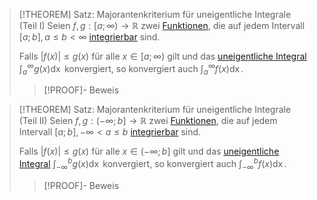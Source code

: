 > [!THEOREM] Satz: Majorantenkriterium für uneigentliche Integrale (Teil I)
> Seien $f,g: [a;\infty)\to\mathbb{R}$ zwei [Funktionen](../../Funktionen/Funktion.md), die auf jedem Intervall $[a;b], a\le b \lt \infty$ [integrierbar](Bestimmtes%20(Riemann-)Integral.md) sind.
> 
> Falls $|f(x)|\le g(x)$ für alle $x\in[a;\infty)$ gilt und das [uneigentliche Integral](Uneigentliche%20Integrale.md) $\int_a^\infty g(x) \mathop{\mathrm{d}x}$ konvergiert, so konvergiert auch $\int_a^\infty f(x) \mathop{\mathrm{d}x}$.
> > [!PROOF]- Beweis

> [!THEOREM] Satz: Majorantenkriterium für uneigentliche Integrale (Teil II)
> Seien $f,g: (-\infty;b]\to\mathbb{R}$ zwei [Funktionen](../../Funktionen/Funktion.md), die auf jedem Intervall $[a;b], -\infty \lt a\le b$ [integrierbar](Bestimmtes%20(Riemann-)Integral.md) sind.
> 
> Falls $|f(x)|\le g(x)$ für alle $x\in (-\infty;b]$ gilt und das [uneigentliche Integral](Uneigentliche%20Integrale.md) $\int_{-\infty}^b g(x) \mathop{\mathrm{d}x}$ konvergiert, so konvergiert auch $\int_{-\infty}^b f(x) \mathop{\mathrm{d}x}$.
> 
> > [!PROOF]- Beweis